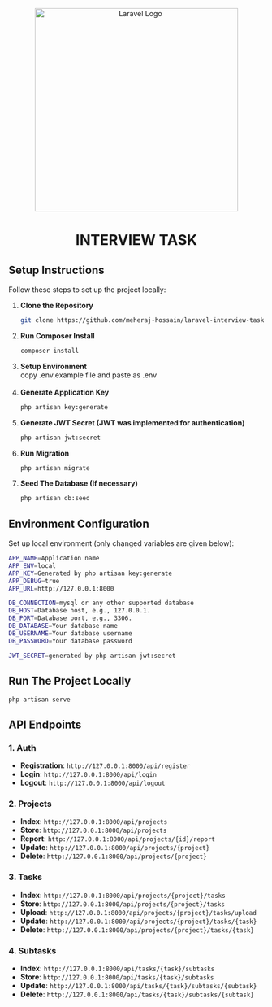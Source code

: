 <p align="center"><a href="https://laravel.com" target="_blank"><img src="https://raw.githubusercontent.com/laravel/art/master/logo-lockup/5%20SVG/2%20CMYK/1%20Full%20Color/laravel-logolockup-cmyk-red.svg" width="400" alt="Laravel Logo"></a></p>
<H1 align="center">INTERVIEW TASK</H1>


## Setup Instructions

Follow these steps to set up the project locally:

1. **Clone the Repository**
   ```bash
   git clone https://github.com/meheraj-hossain/laravel-interview-task.git
2. **Run Composer Install**
    ```bash
    composer install
3. **Setup Environment** <br>
    copy .env.example file and paste as .env <br><br>
4. **Generate Application Key**
    ```bash
    php artisan key:generate
5. **Generate JWT Secret (JWT was implemented for authentication)**
    ```bash
    php artisan jwt:secret
6. **Run Migration**
    ```bash
    php artisan migrate
7. **Seed The Database (If necessary)**
    ```bash
    php artisan db:seed

## Environment Configuration

Set up local environment (only changed variables are given below):

```bash
APP_NAME=Application name
APP_ENV=local
APP_KEY=Generated by php artisan key:generate
APP_DEBUG=true
APP_URL=http://127.0.0.1:8000

DB_CONNECTION=mysql or any other supported database
DB_HOST=Database host, e.g., 127.0.0.1.
DB_PORT=Database port, e.g., 3306.
DB_DATABASE=Your database name
DB_USERNAME=Your database username
DB_PASSWORD=Your database password

JWT_SECRET=generated by php artisan jwt:secret
```

## Run The Project Locally
    php artisan serve


## API Endpoints

### 1. Auth
- **Registration**: `http://127.0.0.1:8000/api/register`
- **Login**: `http://127.0.0.1:8000/api/login`
- **Logout**: `http://127.0.0.1:8000/api/logout`

### 2. Projects
- **Index**: `http://127.0.0.1:8000/api/projects`
- **Store**: `http://127.0.0.1:8000/api/projects`
- **Report**: `http://127.0.0.1:8000/api/projects/{id}/report`
- **Update**: `http://127.0.0.1:8000/api/projects/{project}`
- **Delete**: `http://127.0.0.1:8000/api/projects/{project}`

### 3. Tasks
- **Index**: `http://127.0.0.1:8000/api/projects/{project}/tasks`
- **Store**: `http://127.0.0.1:8000/api/projects/{project}/tasks`
- **Upload**: `http://127.0.0.1:8000/api/projects/{project}/tasks/upload`
- **Update**: `http://127.0.0.1:8000/api/projects/{project}/tasks/{task}`
- **Delete**: `http://127.0.0.1:8000/api/projects/{project}/tasks/{task}`

### 4. Subtasks
- **Index**: `http://127.0.0.1:8000/api/tasks/{task}/subtasks`
- **Store**: `http://127.0.0.1:8000/api/tasks/{task}/subtasks`
- **Update**: `http://127.0.0.1:8000/api/tasks/{task}/subtasks/{subtask}`
- **Delete**: `http://127.0.0.1:8000/api/tasks/{task}/subtasks/{subtask}`



<!-- ## Form Fields

### 1. Auth
- **Registration**: `name, email, password, password_confirmation`
- **Login**: `email, password`

### 2. Projects
- **Store**: `name`
- **Update**: `name`

### 3. Tasks
- **Store**: `name`
- **upload**: `tasks_file`
- **Update**: `name`

### 4. Subtasks
- **Store**: `name`
- **Update**: `name` -->
